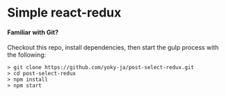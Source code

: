 # Simple react-redux

#### Familiar with Git?
Checkout this repo, install dependencies, then start the gulp process with the following:

```
> git clone https://github.com/yoky-ja/post-select-redux.git
> cd post-select-redux
> npm install
> npm start
```

